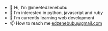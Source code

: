 - 👋 Hi, I’m @meetedzenebubu
- 🐍 I’m interested in python, javascript and ruby
- 🌱 I’m currently learning web development
- 📫 How to reach me edzenebubu@gmail.com

<!---
meetedzenebubu/meetedzenebubu is a ✨ special ✨ repository because its `README.md` (this file) appears on your GitHub profile.
You can click the Preview link to take a look at your changes.
--->
